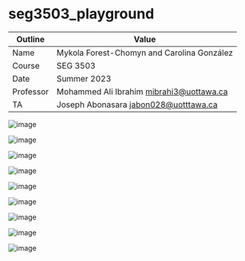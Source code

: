 # seg3503_playground

| Outline | Value |
| --- | ---- |
| Name | Mykola Forest-Chomyn and Carolina González |
| Course | SEG 3503 |
| Date | Summer 2023 |
| Professor | Mohammed Ali Ibrahim mibrahi3@uottawa.ca|
| TA | Joseph Abonasara jabon028@uotttawa.ca  |

![image](https://github.com/mykolafc/seg3503_playground/assets/90726597/123b06bd-afbf-4f4d-908b-7b48b6fcac38)


![image](https://github.com/mykolafc/seg3503_playground/assets/90726597/ad6d3a1f-8f75-45bd-9827-538e72f6430e)

![image](https://github.com/mykolafc/seg3503_playground/assets/90726597/616c5cef-882a-41ed-8099-ce057343bd1e)

![image](https://github.com/mykolafc/seg3503_playground/assets/90726597/9c9e7362-538a-42ec-b158-046b5741b677)

![image](https://github.com/mykolafc/seg3503_playground/assets/90726597/3d68f808-7bea-4936-92e2-ee2bbafd0328)

![image](https://github.com/mykolafc/seg3503_playground/assets/90726597/8ffe17f7-005d-40eb-a9d7-19d6bea65033)

![image](https://github.com/mykolafc/seg3503_playground/assets/90726597/430eeb39-1eed-4b26-b1fe-d9f1a336ff2f)

![image](https://github.com/mykolafc/seg3503_playground/assets/90726597/4bae1b35-ebdb-4c4b-a49d-a613d0673951)

![image](https://github.com/mykolafc/seg3503_playground/assets/90726597/ff1470e1-86b2-408c-b9d9-62a5950bded5)

